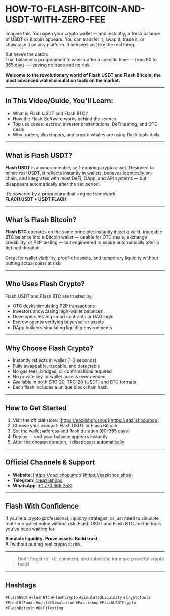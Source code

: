 # HOW-TO-FLASH-BITCOIN-AND-USDT-WITH-ZERO-FEE
Imagine this: You open your crypto wallet — and instantly, a fresh balance of USDT or Bitcoin appears. You can transfer it, swap it, trade it, or showcase it on any platform. It behaves just like the real thing.

But here’s the catch:  
That balance is programmed to vanish after a specific time — from 60 to 365 days — leaving no trace and no risk.

**Welcome to the revolutionary world of Flash USDT and Flash Bitcoin, the most advanced wallet simulation tools on the market.**

---

## In This Video/Guide, You'll Learn:

- What is Flash USDT and Flash BTC?  
- How the Flash Software works behind the scenes  
- Top use cases: escrow, investor presentations, DeFi testing, and OTC deals  
- Why traders, developers, and crypto whales are using flash tools daily

---

## What is Flash USDT?

**Flash USDT** is a programmable, self-expiring crypto asset. Designed to mimic real USDT, it reflects instantly in wallets, behaves identically on-chain, and integrates with most DeFi, DApp, and API systems — but disappears automatically after the set period.

It’s powered by a proprietary dual-engine framework:  
**FLACH USDT + USDT FLACH**

---

## What is Flash Bitcoin?

**Flash BTC** operates on the same principle: instantly inject a valid, traceable BTC balance into a Bitcoin wallet — usable for OTC deals, exchange credibility, or P2P testing — but engineered to expire automatically after a defined duration.

Great for wallet visibility, proof-of-assets, and temporary liquidity without putting actual coins at risk.

---

## Who Uses Flash Crypto?

Flash USDT and Flash BTC are trusted by:

- OTC desks simulating P2P transactions  
- Investors showcasing high-wallet balances  
- Developers testing smart contracts or DAO logic  
- Escrow agents verifying buyer/seller assets  
- DApp builders simulating liquidity environments

---

## Why Choose Flash Crypto?

- Instantly reflects in wallet (1–3 seconds)  
- Fully swappable, tradable, and detectable  
- No gas fees, bridges, or confirmations required  
- No private key or wallet access ever needed  
- Available in both ERC-20, TRC-20 (USDT) and BTC formats  
- Each flash includes a unique blockchain hash

---

## How to Get Started

1. Visit the official store: [https://eaziishop.shop](https://eaziishop.shop)  
2. Choose your product: Flash USDT or Flash Bitcoin  
3. Set the wallet address and flash duration (60–365 days)  
4. Deploy — and your balance appears instantly  
5. After the chosen duration, it disappears automatically

---

## Official Channels & Support

- **Website**: [https://eaziishop.shop](https://eaziishop.shop)  
- **Telegram**: [@eaziishops](https://t.me/eaziishops)  
- **WhatsApp**: [+1 770 666 2531](https://wa.me/+17706662531)

---

## Flash With Confidence

If you're a crypto professional, liquidity strategist, or just need to simulate real-time wallet value without risk, Flash USDT and Flash BTC are the tools you’ve been waiting for.

**Simulate liquidity. Prove assets. Build trust.**  
All without putting real crypto at risk.

---

> Don’t forget to like, comment, and subscribe for more powerful crypto tools!

---

## Hashtags

`#FlashUSDT` `#FlashBTC` `#FlashCrypto` `#SimulatedLiquidity` `#CryptoTools`  
`#ProofOfFunds` `#WalletSimulation` `#Eaziishop` `#FlashUSDTCrypto` `#FlashBitcoin` `#DeFiTesting`
